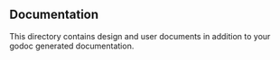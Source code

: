 ## Documentation

This directory contains design and user documents in addition to your godoc generated documentation.